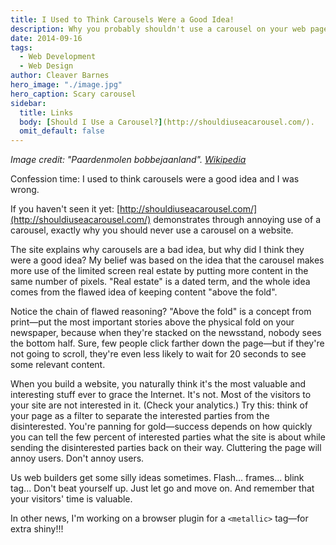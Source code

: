 ```yaml
---
title: I Used to Think Carousels Were a Good Idea!
description: Why you probably shouldn't use a carousel on your web page.
date: 2014-09-16
tags:
  - Web Development
  - Web Design
author: Cleaver Barnes
hero_image: "./image.jpg"
hero_caption: Scary carousel
sidebar:
  title: Links
  body: [Should I Use a Carousel?](http://shouldiuseacarousel.com/).
  omit_default: false
---
```

*Image credit: "Paardenmolen bobbejaanland". [Wikipedia](https://commons.wikimedia.org/wiki/File:Paardenmolen_bobbejaanland.jpg#file)*

Confession time: I used to think carousels were a good idea and I was wrong.

If you haven't seen it yet: [http://shouldiuseacarousel.com/](http://shouldiuseacarousel.com/) demonstrates through annoying use of a carousel, exactly why you should never use a carousel on a website.

The site explains why carousels are a bad idea, but why did I think they were a good idea? My belief was based on the idea that the carousel makes more use of the limited screen real estate by putting more content in the same number of pixels. "Real estate" is a dated term, and the whole idea comes from the flawed idea of keeping content "above the fold".

<!-- more -->

Notice the chain of flawed reasoning? "Above the fold" is a concept from print—put the most important stories above the physical fold on your newspaper, because when they're stacked on the newsstand, nobody sees the bottom half. Sure, few people click farther down the page—but if they're not going to scroll, they're even less likely to wait for 20 seconds to see some relevant content.

When you build a website, you naturally think it's the most valuable and interesting stuff ever to grace the Internet. It's not. Most of the visitors to your site are not interested in it. (Check your analytics.) Try this: think of your page as a filter to separate the interested parties from the disinterested. You're panning for gold—success depends on how quickly you can tell the few percent of interested parties what the site is about while sending the disinterested parties back on their way. Cluttering the page will annoy users. Don't annoy users.

Us web builders get some silly ideas sometimes. Flash... frames... blink tag... Don't beat yourself up. Just let go and move on. And remember that your visitors' time is valuable.

In other news, I'm working on a browser plugin for a `<metallic>` tag—for extra shiny!!!

